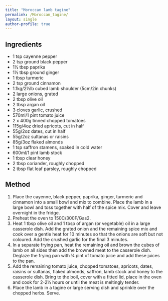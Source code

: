 ```yaml
---
title: "Moroccan lamb tagine"
permalink: /Moroccan_tagine/
layout: single
author-profile: true
---
```


## Ingredients
- 1 tsp cayenne pepper
- 2 tsp ground black pepper
- 1½ tbsp paprika
- 1½ tbsp ground ginger
- 1 tbsp turmeric
- 2 tsp ground cinnamon
- 1.1kg/2½lb cubed lamb shoulder (5cm/2in chunks)
- 2 large onions, grated
- 2 tbsp olive oil
- 2 tbsp argan oil
- 3 cloves garlic, crushed
- 570ml/1 pint tomato juice
- 2 x 400g tinned chopped tomatoes
- 115g/4oz dried apricots, cut in half
- 55g/2oz dates, cut in half
- 55g/2oz sultanas or raisins
- 85g/3oz flaked almonds
- 1 tsp saffron stamens, soaked in cold water
- 600ml/1 pint lamb stock
- 1 tbsp clear honey
- 2 tbsp coriander, roughly chopped
- 2 tbsp flat leaf parsley, roughly chopped

## Method
1. Place the cayenne, black pepper, paprika, ginger, turmeric and cinnamon into a small bowl and mix to combine. Place the lamb in a large bowl and toss together with half of the spice mix. Cover and leave overnight in the fridge.
2. Preheat the oven to 150C/300F/Gas2.
3. Heat 1 tbsp olive oil and 1 tbsp of argan (or vegetable) oil in a large casserole dish. Add the grated onion and the remaining spice mix and cook over a gentle heat for 10 minutes so that the onions are soft but not coloured. Add the crushed garlic for the final 3 minutes.
4. In a separate frying pan, heat the remaining oil and brown the cubes of lamb on all sides then add the browned meat to the casserole dish. Deglaze the frying pan with ¼ pint of tomato juice and add these juices to the pan.
5. Add the remaining tomato juice, chopped tomatoes, apricots, dates, raisins or sultanas, flaked almonds, saffron, lamb stock and honey to the casserole dish. Bring to the boil, cover with a fitted lid, place in the oven and cook for 2-2½ hours or until the meat is meltingly tender.
6. Place the lamb in a tagine or large serving dish and sprinkle over the chopped herbs. Serve.
